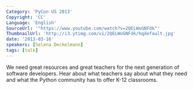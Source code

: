 ```yaml
---
Category: 'PyCon US 2013'
Copyright: 'CC'
Language: 'English'
SourceUrl: '"https://www.youtube.com/watch?v=2QELWoGNFdk"'
ThumbnailUrl: 'http://i3.ytimg.com/vi/2QELWoGNFdk/hqdefault.jpg'
date: '2013-03-16'
speakers: [Selena Deckelmann]
tags: [talk]
---
```

We need great resources and great teachers for the next generation of software developers. Hear about what teachers say about what they need and what the Python community has to offer K-12 classrooms.
